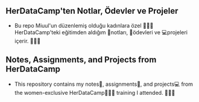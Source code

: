 ## HerDataCamp'ten Notlar, Ödevler ve Projeler 
- Bu repo Miuul'un düzenlemiş olduğu kadınlara özel 👩🏻‍💻HerDataCamp'teki eğitimden aldığım 📓notları, 📝ödevleri ve 💻projeleri içerir. 🚀🌈✨

## Notes, Assignments, and Projects from HerDataCamp
- This repository contains my notes📓, assignments📝, and projects💻 from the women-exclusive HerDataCamp👩🏻‍💻 training I attended. 🚀🌈✨

